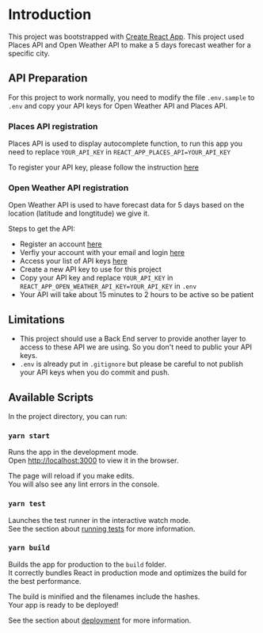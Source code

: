 # Introduction

This project was bootstrapped with [Create React App](https://github.com/facebook/create-react-app). This project used Places API and Open Weather API to make a 5 days forecast weather for a specific city.

## API Preparation

For this project to work normally, you need to modify the file `.env.sample` to `.env` and copy your API keys for Open Weather API and Places API.

### Places API registration

Places API is used to display autocomplete function, to run this app you need to replace `YOUR_API_KEY` in `REACT_APP_PLACES_API=YOUR_API_KEY`

To register your API key, please follow the instruction [here](https://developers.google.com/places/web-service/get-api-key)

### Open Weather API registration

Open Weather API is used to have forecast data for 5 days based on the location (latitude and longtitude) we give it.

Steps to get the API:
- Register an account [here](https://home.openweathermap.org/users/sign_up)
- Verfiy your account with your email and login [here](https://home.openweathermap.org/users/sign_in)
- Access your list of API keys [here](https://home.openweathermap.org/api_keys)
- Create a new API key to use for this project
- Copy your API key and replace `YOUR_API_KEY` in `REACT_APP_OPEN_WEATHER_API_KEY=YOUR_API_KEY` in `.env`
- Your API will take about 15 minutes to 2 hours to be active so be patient

## Limitations

- This project should use a Back End server to provide another layer to access to these API we are using. So you don't need to public your API keys.
- `.env` is already put in `.gitignore` but please be careful to not publish your API keys when you do commit and push.

## Available Scripts

In the project directory, you can run:

### `yarn start`

Runs the app in the development mode.\
Open [http://localhost:3000](http://localhost:3000) to view it in the browser.

The page will reload if you make edits.\
You will also see any lint errors in the console.

### `yarn test`

Launches the test runner in the interactive watch mode.\
See the section about [running tests](https://facebook.github.io/create-react-app/docs/running-tests) for more information.

### `yarn build`

Builds the app for production to the `build` folder.\
It correctly bundles React in production mode and optimizes the build for the best performance.

The build is minified and the filenames include the hashes.\
Your app is ready to be deployed!

See the section about [deployment](https://facebook.github.io/create-react-app/docs/deployment) for more information.

